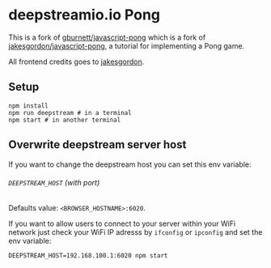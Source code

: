 deepstreamio.io Pong
===========

This is a fork of [gburnett/javascript-pong](https://github.com/gburnett/javascript-pong) which is a fork of [jakesgordon/javascript-pong](https://github.com/jakesgordon/javascript-pong), a tutorial for implementing a Pong game.

All frontend credits goes to [jakesgordon](https://github.com/jakesgordon).

## Setup

```shell
npm install
npm run deepstream # in a terminal
npm start # in another terminal
```

## Overwrite deepstream server host

If you want to change the deepstream host you can set this env variable:

###### `DEEPSTREAM_HOST` (with port)
Defaults value: `<BROWSER_HOSTNAME>:6020`.

If you want to allow users to connect to your server within your WiFi network
just check your WiFi IP adresss by `ifconfig` or `ipconfig` and set the env variable:

```shell
DEEPSTREAM_HOST=192.168.100.1:6020 npm start
```
